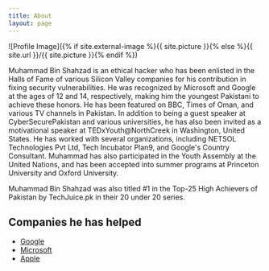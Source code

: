 ```yaml
---
title: About
layout: page
---
```

![Profile Image]({% if site.external-image %}{{ site.picture }}{% else %}{{ site.url }}/{{ site.picture }}{% endif %})

<p>Muhammad Bin Shahzad is an ethical hacker who has been enlisted in the Halls of Fame of various Silicon Valley companies for his contribution in fixing security vulnerabilities. He was recognized by Microsoft and Google at the ages of 12 and 14, respectively, making him the youngest Pakistani to achieve these honors. He has been featured on BBC, Times of Oman, and various TV channels in Pakistan. In addition to being a guest speaker at CyberSecurePakistan and various universities, he has also been invited as a motivational speaker at TEDxYouth@NorthCreek in Washington, United States. He has worked with several organizations, including NETSOL Technologies Pvt Ltd, Tech Incubator Plan9, and Google's Country Consultant. Muhammad has also participated in the Youth Assembly at the United Nations, and has been accepted into summer programs at Princeton University and Oxford University. </p>

<p>Muhammad Bin Shahzad was also titled #1 in the Top-25 High Achievers of Pakistan by TechJuice.pk in their 20 under 20 series.</p>


<h2>Companies he has helped</h2>

<ul>
	<li><a href="https://google.com/">Google</a></li>
	<li><a href="https://microsoft.com/">Microsoft</a></li>
	<li><a href="https://apple.com/">Apple</a></li>
</ul>
